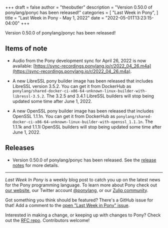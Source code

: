 +++
draft = false
author = "theobutler"
description = "Version 0.50.0 of ponylang/ponyc has been released!"
categories = [
    "Last Week in Pony",
]
title = "Last Week in Pony - May 1, 2022"
date = "2022-05-01T13:23:15-04:00"
+++

Version 0.50.0 of ponylang/ponyc has been released!

<!--more-->

## Items of note

- Audio from the Pony development sync for April 26, 2022 is now available: [https://sync-recordings.ponylang.io/r/2022_04_26.m4a](https://sync-recordings.ponylang.io/r/2022_04_26.m4a).

- A new LibreSSL pony builder image has been released that includes LibreSSL version 3.5.2. You can get it from DockerHub as `ponylang/shared-docker-ci-x86-64-unknown-linux-builder-with-libressl-3.5.2`. The 3.2.5 and 3.4.1 LibreSSL builders will stop being updated some time after June 1, 2022.

- A new OpenSSL pony builder image has been released that includes OpenSSL 1.1.1n. You can get it from DockerHub as `ponylang/shared-docker-ci-x86-64-unknown-linux-builder-with-openssl_1.1.1n`. The 1.1.1k and 1.1.1l OpenSSL builders will stop being updated some time after June 1, 2022.

## Releases

- Version 0.50.0 of ponylang/ponyc has been released. See the [release notes](https://github.com/ponylang/ponyc/releases/tag/0.50.0) for more details.

---

_Last Week In Pony_ is a weekly blog post to catch you up on the latest news for the Pony programming language. To learn more about Pony check out [our website](https://ponylang.io), our Twitter account [@ponylang](https://twitter.com/ponylang), or our [Zulip community](https://ponylang.zulipchat.com).

Got something you think should be featured? There's a GitHub issue for that! Add a comment to the [open "Last Week in Pony" issue](https://github.com/ponylang/ponylang.github.io/issues?q=is%3Aissue+is%3Aopen+label%3Alast-week-in-pony).

Interested in making a change, or keeping up with changes to Pony? Check out the [RFC repo](https://github.com/ponylang/rfcs). Contributors welcome!
